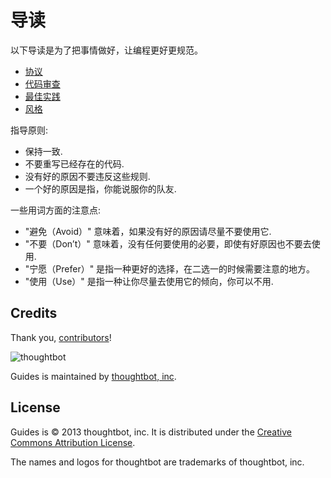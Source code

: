 导读
======

以下导读是为了把事情做好，让编程更好更规范。

* [协议](/protocol)
* [代码审查](/code-review)
* [最佳实践](/best-practices)
* [风格](/style)

指导原则:

* 保持一致.
* 不要重写已经存在的代码.
* 没有好的原因不要违反这些规则.
* 一个好的原因是指，你能说服你的队友.

一些用词方面的注意点:

* "避免（Avoid）" 意味着，如果没有好的原因请尽量不要使用它.
* "不要（Don’t）" 意味着，没有任何要使用的必要，即使有好原因也不要去使用.
* "宁愿（Prefer）" 是指一种更好的选择，在二选一的时候需要注意的地方。
* "使用（Use）" 是指一种让你尽量去使用它的倾向，你可以不用.

Credits
-------

Thank you, [contributors](https://github.com/thoughtbot/guides/graphs/contributors)!

![thoughtbot](http://thoughtbot.com/images/tm/logo.png)

Guides is maintained by [thoughtbot, inc](http://thoughtbot.com/community).

License
-------

Guides is © 2013 thoughtbot, inc. It is distributed under the [Creative Commons
Attribution License](http://creativecommons.org/licenses/by/3.0/).

The names and logos for thoughtbot are trademarks of thoughtbot, inc.
